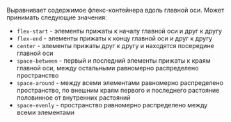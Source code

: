 Выравнивает содержимое флекс-контейнера вдоль главной оси. Может принимать следующие значения:
- `flex-start` - элементы прижаты к началу главной оси и друг к другу
- `flex-end` - элементы прижаты к концу главной оси и друг к другу
- `center` - элементы прижаты друг к другу и находятся посередине главной оси
- `space-between` - первый и последний элементы прижаты к краям главной оси, между остальными равномерно распределено пространство
- `space-around` - между всеми элементами равномерно распределено пространство, по внешним краям первого и последнего растояние половинное от внутренних растояний
- `space-evenly` - пространство равномерно распределено между всеми элементами